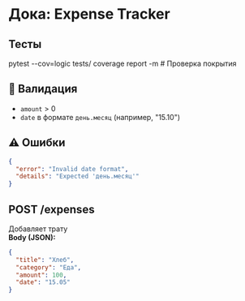 # Дока: Expense Tracker
## Тесты
pytest --cov=logic tests/
coverage report -m  # Проверка покрытия
## 🔐 Валидация
- `amount` > 0  
- `date` в формате `день.месяц` (например, "15.10")  
## ⚠️ Ошибки
```json
{
  "error": "Invalid date format",
  "details": "Expected 'день.месяц'"
}
```

## POST /expenses
Добавляет трату  
**Body (JSON):**
```json
{
  "title": "Хлеб",
  "category": "Еда",
  "amount": 100,
  "date": "15.05"
}
```

##
